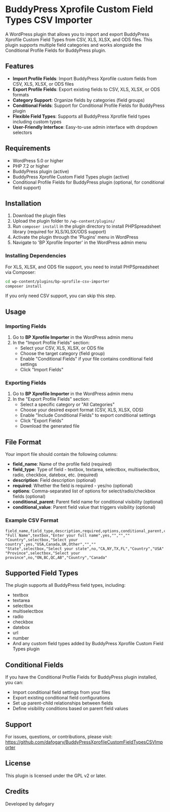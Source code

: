 # BuddyPress Xprofile Custom Field Types CSV Importer

A WordPress plugin that allows you to import and export BuddyPress Xprofile Custom Field Types from CSV, XLS, XLSX, and ODS files. This plugin supports multiple field categories and works alongside the Conditional Profile Fields for BuddyPress plugin.

## Features

- **Import Profile Fields**: Import BuddyPress Xprofile custom fields from CSV, XLS, XLSX, or ODS files
- **Export Profile Fields**: Export existing fields to CSV, XLS, XLSX, or ODS formats
- **Category Support**: Organize fields by categories (field groups)
- **Conditional Fields**: Support for Conditional Profile Fields for BuddyPress plugin
- **Flexible Field Types**: Supports all BuddyPress Xprofile field types including custom types
- **User-Friendly Interface**: Easy-to-use admin interface with dropdown selectors

## Requirements

- WordPress 5.0 or higher
- PHP 7.2 or higher
- BuddyPress plugin (active)
- BuddyPress Xprofile Custom Field Types plugin (active)
- Conditional Profile Fields for BuddyPress plugin (optional, for conditional field support)

## Installation

1. Download the plugin files
2. Upload the plugin folder to `/wp-content/plugins/`
3. Run `composer install` in the plugin directory to install PHPSpreadsheet library (required for XLS/XLSX/ODS support)
4. Activate the plugin through the 'Plugins' menu in WordPress
5. Navigate to 'BP Xprofile Importer' in the WordPress admin menu

### Installing Dependencies

For XLS, XLSX, and ODS file support, you need to install PHPSpreadsheet via Composer:

```bash
cd wp-content/plugins/bp-xprofile-csv-importer
composer install
```

If you only need CSV support, you can skip this step.

## Usage

### Importing Fields

1. Go to **BP Xprofile Importer** in the WordPress admin menu
2. In the "Import Profile Fields" section:
   - Select your CSV, XLS, XLSX, or ODS file
   - Choose the target category (field group)
   - Enable "Conditional Fields" if your file contains conditional field settings
   - Click "Import Fields"

### Exporting Fields

1. Go to **BP Xprofile Importer** in the WordPress admin menu
2. In the "Export Profile Fields" section:
   - Select a specific category or "All Categories"
   - Choose your desired export format (CSV, XLS, XLSX, ODS)
   - Enable "Include Conditional Fields" to export conditional settings
   - Click "Export Fields"
   - Download the generated file

## File Format

Your import file should contain the following columns:

- **field_name**: Name of the profile field (required)
- **field_type**: Type of field - textbox, textarea, selectbox, multiselectbox, radio, checkbox, datebox, etc. (required)
- **description**: Field description (optional)
- **required**: Whether the field is required - yes/no (optional)
- **options**: Comma-separated list of options for select/radio/checkbox fields (optional)
- **conditional_parent**: Parent field name for conditional visibility (optional)
- **conditional_value**: Parent field value that triggers visibility (optional)

### Example CSV Format

```csv
field_name,field_type,description,required,options,conditional_parent,conditional_value
"Full Name",textbox,"Enter your full name",yes,"","",""
"Country",selectbox,"Select your country",yes,"USA,Canada,UK,Other","",""
"State",selectbox,"Select your state",no,"CA,NY,TX,FL","Country","USA"
"Province",selectbox,"Select your province",no,"ON,BC,QC,AB","Country","Canada"
```

## Supported Field Types

The plugin supports all BuddyPress field types, including:

- textbox
- textarea
- selectbox
- multiselectbox
- radio
- checkbox
- datebox
- url
- number
- And any custom field types added by BuddyPress Xprofile Custom Field Types plugin

## Conditional Fields

If you have the Conditional Profile Fields for BuddyPress plugin installed, you can:

- Import conditional field settings from your files
- Export existing conditional field configurations
- Set up parent-child relationships between fields
- Define visibility conditions based on parent field values

## Support

For issues, questions, or contributions, please visit:
https://github.com/dafogary/BuddyPressXprofileCustomFieldTypesCSVImporter

## License

This plugin is licensed under the GPL v2 or later.

## Credits

Developed by dafogary